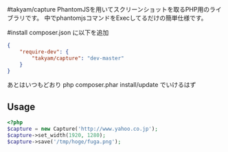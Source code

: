 #takyam/capture
PhantomJSを用いてスクリーンショットを取るPHP用のライブラリです。
中でphantomjsコマンドをExecしてるだけの簡単仕様です。

#install
composer.json に以下を追加

```json
{
	"require-dev": {
		"takyam/capture": "dev-master"
	}
}
```

あとはいつもどおり php composer.phar install/update でいけるはず

## Usage

```php
<?php
$capture = new Capture('http://www.yahoo.co.jp');
$capture->set_width(1920, 1280);
$capture->save('/tmp/hoge/fuga.png');
```